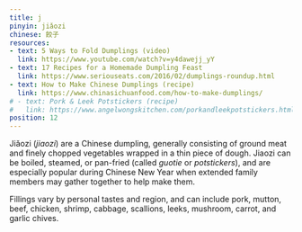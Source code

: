 ```yaml
---
title: j
pinyin: jiǎozi
chinese: 餃子
resources: 
- text: 5 Ways to Fold Dumplings (video)
  link: https://www.youtube.com/watch?v=y4dawejj_yY
- text: 17 Recipes for a Homemade Dumpling Feast
  link: https://www.seriouseats.com/2016/02/dumplings-roundup.html
- text: How to Make Chinese Dumplings (recipe)
  link: https://www.chinasichuanfood.com/how-to-make-dumplings/
# - text: Pork & Leek Potstickers (recipe)
#   link: https://www.angelwongskitchen.com/porkandleekpotstickers.html
position: 12
---
```


Jiǎozi (*jiaozi*) are a Chinese dumpling, generally consisting of ground meat and finely chopped vegetables wrapped in a thin piece of dough. Jiaozi can be boiled, steamed, or pan-fried (called *guotie* or *potstickers*), and are especially popular during Chinese New Year when extended family members may gather together to help make them.

Fillings vary by personal tastes and region, and can include pork, mutton, beef, chicken, shrimp, cabbage, scallions, leeks, mushroom, carrot, and garlic chives.
